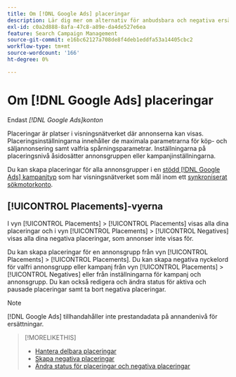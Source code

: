 ```yaml
---
title: Om [!DNL Google Ads] placeringar
description: Lär dig mer om alternativ för anbudsbara och negativa ersättningar för  [!DNL Google Ads].
exl-id: c0a2d888-8afa-47c8-a89e-da4de527e6ea
feature: Search Campaign Management
source-git-commit: e16bc62127a708de8f4deb1eddfa53a14405cbc2
workflow-type: tm+mt
source-wordcount: '166'
ht-degree: 0%

---
```


# Om [!DNL Google Ads] placeringar

Endast *[!DNL Google Ads]konton*

Placeringar är platser i visningsnätverket där annonserna kan visas. Placeringsinställningarna innehåller de maximala parametrarna för köp- och säljannonsering samt valfria spårningsparametrar. Inställningarna på placeringsnivå åsidosätter annonsgruppen eller kampanjinställningarna.

Du kan skapa placeringar för alla annonsgrupper i en [stödd [!DNL Google Ads] kampanjtyp](/help/search-social-commerce/introduction/supported-inventory.md) som har visningsnätverket som mål inom ett [synkroniserat sökmotorkonto](/help/search-social-commerce/campaign-management/accounts/ad-network-account-about.md).

## [!UICONTROL Placements]-vyerna

I vyn [!UICONTROL Placements] > [!UICONTROL Placements] visas alla dina placeringar och i vyn [!UICONTROL Placements] > [!UICONTROL Negatives] visas alla dina negativa placeringar, som annonser inte visas för.

Du kan skapa placeringar för en annonsgrupp från vyn [!UICONTROL Placements] > [!UICONTROL Placements]. Du kan skapa negativa nyckelord för valfri annonsgrupp eller kampanj från vyn [!UICONTROL Placements] > [!UICONTROL Negatives] eller från inställningarna för kampanj och annonsgrupp.  Du kan också redigera och ändra status för aktiva och pausade placeringar samt ta bort negativa placeringar.

>[!NOTE]
>
>[!DNL Google Ads] tillhandahåller inte prestandadata på annandenivå för ersättningar.

>[!MORELIKETHIS]
>
>* [Hantera delbara placeringar](placement-manage.md)
>* [Skapa negativa placeringar](placement-negative-create.md)
>* [Ändra status för placeringar och negativa placeringar](placement-status-edit.md)
